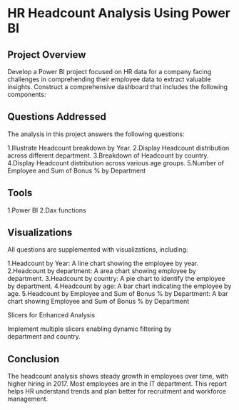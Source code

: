 # HR Headcount Analysis Using Power BI


## Project Overview

Develop a Power BI project focused on HR data for a company facing challenges in 
comprehending their employee data to extract valuable insights. 
Construct a comprehensive dashboard that includes the following components:

## Questions Addressed

The analysis in this project answers the following questions:

1.Illustrate Headcount breakdown by Year.
2.Display Headcount distribution across different department.
3.Breakdown of Headcount by country.
4.Display Headcount distribution across various age groups.
5.Number of Employee and Sum of Bonus % by Department

## Tools

1.Power BI
2.Dax functions

## Visualizations

All questions are supplemented with visualizations, including:

1.Headcount by Year: A line chart showing the employee by year.
2.Headcount by department: A area chart showing employee by department.
3.Headcount by country: A pie chart to identify the employee by department.
4.Headcount by age: A bar chart indicating the employee by age.
5.Headcount by Employee and Sum of Bonus % by Department: A bar chart showing Employee and Sum of Bonus % by Department

Slicers for Enhanced Analysis

Implement multiple slicers enabling dynamic filtering by   
department and country.

## Conclusion

The headcount analysis shows steady growth in employees over time, with higher hiring in 2017. Most employees are in the IT department.
This report helps HR understand trends and plan better for recruitment and workforce management.


 
